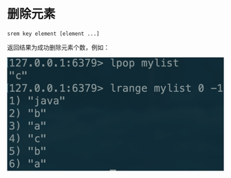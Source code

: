 # 删除元素

```text
srem key element [element ...]
```

返回结果为成功删除元素个数，例如：

![](../../.gitbook/assets/image%20%2858%29.png)

